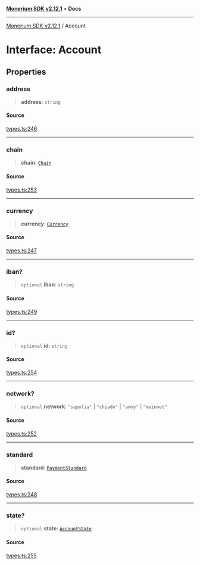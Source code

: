 [**Monerium SDK v2.12.1**](../README.md) • **Docs**

---

[Monerium SDK v2.12.1](../README.md) / Account

# Interface: Account

## Properties

### address

> **address**: `string`

#### Source

[types.ts:246](https://github.com/monerium/js-monorepo/blob/510d89096a606a615f5ce0c00a69ec9c89563e68/packages/sdk/src/types.ts#L246)

---

### chain

> **chain**: [`Chain`](../type-aliases/Chain.md)

#### Source

[types.ts:253](https://github.com/monerium/js-monorepo/blob/510d89096a606a615f5ce0c00a69ec9c89563e68/packages/sdk/src/types.ts#L253)

---

### currency

> **currency**: [`Currency`](../enumerations/Currency.md)

#### Source

[types.ts:247](https://github.com/monerium/js-monorepo/blob/510d89096a606a615f5ce0c00a69ec9c89563e68/packages/sdk/src/types.ts#L247)

---

### iban?

> `optional` **iban**: `string`

#### Source

[types.ts:249](https://github.com/monerium/js-monorepo/blob/510d89096a606a615f5ce0c00a69ec9c89563e68/packages/sdk/src/types.ts#L249)

---

### id?

> `optional` **id**: `string`

#### Source

[types.ts:254](https://github.com/monerium/js-monorepo/blob/510d89096a606a615f5ce0c00a69ec9c89563e68/packages/sdk/src/types.ts#L254)

---

### network?

> `optional` **network**: `"sepolia"` \| `"chiado"` \| `"amoy"` \| `"mainnet"`

#### Source

[types.ts:252](https://github.com/monerium/js-monorepo/blob/510d89096a606a615f5ce0c00a69ec9c89563e68/packages/sdk/src/types.ts#L252)

---

### standard

> **standard**: [`PaymentStandard`](../enumerations/PaymentStandard.md)

#### Source

[types.ts:248](https://github.com/monerium/js-monorepo/blob/510d89096a606a615f5ce0c00a69ec9c89563e68/packages/sdk/src/types.ts#L248)

---

### state?

> `optional` **state**: [`AccountState`](../enumerations/AccountState.md)

#### Source

[types.ts:255](https://github.com/monerium/js-monorepo/blob/510d89096a606a615f5ce0c00a69ec9c89563e68/packages/sdk/src/types.ts#L255)
